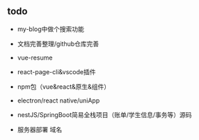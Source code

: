 ## todo
- my-blog中做个搜索功能

- 文档完善整理/github仓库完善
- vue-resume
- react-page-cli&vscode插件
- npm包（vue&react&原生&组件）
- electron/react native/uniApp
- nestJS/SpringBoot简易全栈项目（账单/学生信息/事务等）源码
- 服务器部署 域名